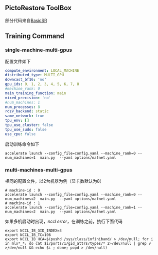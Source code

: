 ## PictoRestore ToolBox

部分代码来自[BasicSR](https://github.com/XPixelGroup/BasicSR)

## Training Command

### single-machine-multi-gpus

配置文件如下
```yaml
compute_environment: LOCAL_MACHINE
distributed_type: MULTI_GPU
downcast_bf16: 'no'
gpu_ids: 0, 1, 2, 3, 4, 5, 6, 7, 8
#machine_rank: 0
main_training_function: main
mixed_precision: 'no'
#num_machines: 1
num_processes: 8
rdzv_backend: static
same_network: true
tpu_env: []
tpu_use_cluster: false
tpu_use_sudo: false
use_cpu: false

```
启动训练命令如下
```shell
accelerate launch --config_file=config.yaml --machine_rank=0 --num_machines=1  main.py  --yaml options/nafnet.yaml
```
### multi-machines-multi-gpus
相同的配置文件，以2台机器为例（显卡数默认为8）
```shell
# machine-id : 0
accelerate launch --config_file=config.yaml --machine_rank=0 --num_machines=2  main.py  --yaml options/nafnet.yaml
# machine-id : 1
accelerate launch --config_file=config.yaml --machine_rank=1 --num_machines=2  main.py  --yaml options/nafnet.yaml
```
如果多机启动时出现，*nccl error*，在训练之前，执行下面代码
```shell
export NCCL_IB_GID_INDEX=3
export NCCL_IB_TC=106
export NCCL_IB_HCA=$(pushd /sys/class/infiniband/ > /dev/null; for i in mlx*_*; do cat $i/ports/1/gid_attrs/types/* 2>/dev/null | grep v >/dev/null && echo $i ; done; popd > /dev/null)
```